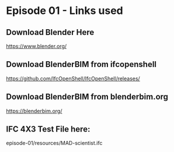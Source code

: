 # Episode 01 - Links used

## Download Blender Here
https://www.blender.org/

## Download BlenderBIM from ifcopenshell
https://github.com/IfcOpenShell/IfcOpenShell/releases/

## Download BlenderBIM from blenderbim.org

https://blenderbim.org/

## IFC 4X3 Test File here:
episode-01/resources/MAD-scientist.ifc

